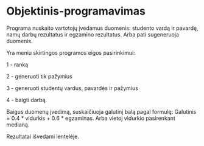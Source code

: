 # Objektinis-programavimas

Programa nuskaito vartotojų įvedamus duomenis: studento vardą ir pavardę, namų darbų rezultatus ir egzamino rezultatus. Arba pati sugeneruoja duomenis.


Yra meniu skirtingos programos eigos pasirinkimui: 

1 - ranką

2 - generuoti tik pažymius

3 - generuoti studentų vardus, pavardės ir pažymius

4 - baigti darbą. 


Baigus duomenų įvedimą, suskaičiuoja galutinį balą pagal formulę: Galutinis = 0.4 * vidurkis + 0.6 * egzaminas. Arba vietoj vidurkio pasirenkant medianą.

Rezultatai išvedami lentelėje.
 
